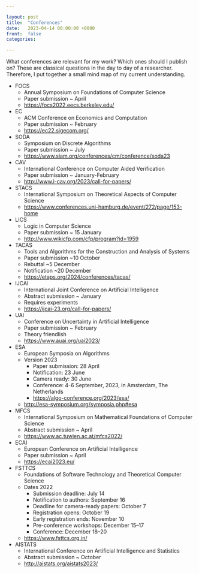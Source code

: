 ```yaml
---

layout: post
title:  "Conferences"
date:   2023-04-14 00:00:00 +0000
front: 	false
categories: 

---
```


What conferences are relevant for my work? Which ones should I publish on?
These are classical questions in the day to day of a researcher. 
Therefore, I put together a small mind map of my current understanding. 

- FOCS
	- Annual Symposium on Foundations of Computer Science
	- Paper submission ~ April
	- https://focs2022.eecs.berkeley.edu/
- EC
	- ACM Conference on Economics and Computation
	- Paper submission ~ February
	- https://ec22.sigecom.org/
- SODA
	- Symposium on Discrete Algorithms
	- Paper submission ~ July
	- https://www.siam.org/conferences/cm/conference/soda23
- CAV
	- International Conference on Computer Aided Verification
	- Paper submission ~ January-February
	- http://www.i-cav.org/2023/call-for-papers/
- STACS
	- International Symposium on Theoretical Aspects of Computer Science
	- https://www.conferences.uni-hamburg.de/event/272/page/153-home
- LICS
	- Logic in Computer Science
	- Paper submission ~ 15 January
	- http://www.wikicfp.com/cfp/program?id=1959
- TACAS
	- Tools and Algorithms for the Construction and Analysis of Systems
	- Paper submission ~10 October
	- Rebuttal ~5 December
	- Notification ~20 December
	- https://etaps.org/2024/conferences/tacas/
- IJCAI 
	- International Joint Conference on Artificial Intelligence
	- Abstract submission ~ January
	- Requires experiments
	- https://ijcai-23.org/call-for-papers/
- UAI
	- Conference on Uncertainty in Artificial Intelligence
	- Paper submission ~ February
	- Theory friendlish
	- https://www.auai.org/uai2023/
- ESA
	- European Symposia on Algorithms
	- Version 2023
		- Paper submission: 28 April
		- Notification: 23 June
		- Camera ready: 30 June
		- Conference: 4-6 September, 2023, in Amsterdam, The Netherlands
		- https://algo-conference.org/2023/esa/
	- http://esa-symposium.org/symposia.php#esa
- MFCS
	- International Symposium on Mathematical Foundations of Computer Science
	- Abstract submission ~ April
	- https://www.ac.tuwien.ac.at/mfcs2022/
- ECAI 
	- European Conference on Artificial Intelligence
	- Paper submission ~ April
	- https://ecai2023.eu/
- FSTTCS
	- Foundations of Software Technology and Theoretical Computer Science
	- Dates 2022
		- Submission deadline: July 14
		- Notification to authors: September 16
		- Deadline for camera-ready papers: October 7
		- Registration opens: October 19
		- Early registration ends: November 10
		- Pre-conference workshops: December 15–17
		- Conference: December 18–20
	- https://www.fsttcs.org.in/
- AISTATS 
	- International Conference on Artificial Intelligence and Statistics
	- Abstract submission ~ October
	- http://aistats.org/aistats2023/

